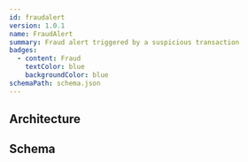 ```yaml
---
id: fraudalert
version: 1.0.1
name: FraudAlert
summary: Fraud alert triggered by a suspicious transaction
badges:
  - content: Fraud
    textColor: blue
    backgroundColor: blue
schemaPath: schema.json
---
```

## Architecture
<NodeGraph />


## Schema
<SchemaViewer file="schema.json" title="Message Schema" maxHeight="500" />

